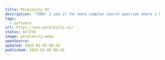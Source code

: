 ```yaml
---
title: Perplexity AI
description: 'TODO: I use it for more complex search querries where i know ill have to go on multiple sites to gather that information.'
tags:
  - Software
url: https://www.perplexity.ai/
status: ACTIVE
image: perplexity.webp
openSource:
updated: 2025-01-05 00:45
published: 2025-01-05 00:45
---
```

